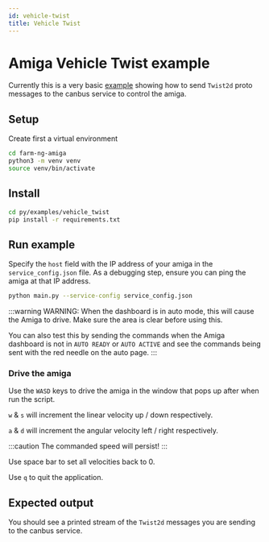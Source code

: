 ```yaml
---
id: vehicle-twist
title: Vehicle Twist
---
```


# Amiga Vehicle Twist example

Currently this is a very basic [example](https://github.com/farm-ng/farm-ng-amiga/blob/main-v2/py/examples/vehicle_twist/main.py)
showing how to send `Twist2d` proto messages
to the canbus service to control the amiga.

## Setup

Create first a virtual environment

```bash
cd farm-ng-amiga
python3 -m venv venv
source venv/bin/activate
```

## Install

```bash
cd py/examples/vehicle_twist
pip install -r requirements.txt
```

## Run example

Specify the `host` field with the IP address of your amiga
in the `service_config.json` file.
As a debugging step, ensure you can ping the amiga at that IP address.

```bash
python main.py --service-config service_config.json
```

:::warning
WARNING: When the dashboard is in auto mode, this will cause the Amiga to drive.
Make sure the area is clear before using this.

You can also test this by sending the commands when the Amiga dashboard is
not in `AUTO READY` or `AUTO ACTIVE` and see the commands being sent
with the red needle on the auto page.
:::

### Drive the amiga

Use the `WASD` keys to drive the amiga in the window that pops up after when run the script.

`w` & `s` will increment the linear velocity up / down respectively.

`a` & `d` will increment the angular velocity left / right respectively.

:::caution
The commanded speed will persist!
:::

Use space bar to set all velocities back to 0.

Use `q` to quit the application.

## Expected output

You should see a printed stream of the `Twist2d` messages you are sending to the canbus service.
